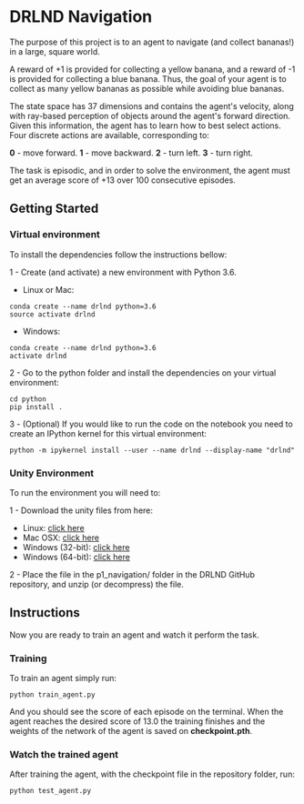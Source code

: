 
# DRLND Navigation

The purpose of this project is to an agent to navigate (and collect bananas!) in a large, square world.

[image1]: https://user-images.githubusercontent.com/10624937/42135619-d90f2f28-7d12-11e8-8823-82b970a54d7e.gif "Environment"

A reward of +1 is provided for collecting a yellow banana, and a reward of -1 is provided for collecting a blue banana. Thus, the goal of your agent is to collect as many yellow bananas as possible while avoiding blue bananas.

The state space has 37 dimensions and contains the agent's velocity, along with ray-based perception of objects around the agent's forward direction. Given this information, the agent has to learn how to best select actions. Four discrete actions are available, corresponding to:

**0** - move forward.
**1** - move backward.
**2** - turn left.
**3** - turn right.

The task is episodic, and in order to solve the environment, the agent must get an average score of +13 over 100 consecutive episodes.

 ## Getting Started
 
 ### Virtual environment
 
To install the dependencies follow the instructions bellow:

1 - Create (and activate) a new environment with Python 3.6.

- Linux or Mac:
```
conda create --name drlnd python=3.6 
source activate drlnd
```
- Windows:
```
conda create --name drlnd python=3.6 
activate drlnd
```

2 - Go to the python folder and install the dependencies on your virtual environment:

```
cd python
pip install .
```

3 - (Optional) If you would like to run the code on the notebook you need to create an IPython kernel for this virtual environment:

```
python -m ipykernel install --user --name drlnd --display-name "drlnd"
```
 
 ### Unity Environment
 
To run the environment you will need to:

1 - Download the unity files from here:

- Linux: [click here](https://s3-us-west-1.amazonaws.com/udacity-drlnd/P1/Banana/Banana_Linux.zip)
- Mac OSX: [click here](https://s3-us-west-1.amazonaws.com/udacity-drlnd/P1/Banana/Banana.app.zip)
- Windows (32-bit): [click here](https://s3-us-west-1.amazonaws.com/udacity-drlnd/P1/Banana/Banana_Windows_x86.zip)
- Windows (64-bit): [click here](https://s3-us-west-1.amazonaws.com/udacity-drlnd/P1/Banana/Banana_Windows_x86_64.zip)

2 - Place the file in the p1_navigation/ folder in the DRLND GitHub repository, and unzip (or decompress) the file.

## Instructions

Now you are ready to train an agent and watch it perform the task.

### Training

To train an agent simply run:

```
python train_agent.py
```

And you should see the score of each episode on the terminal. When the agent reaches the desired score of 13.0 the training finishes and the weights of the network of the agent is saved on **checkpoint.pth**.

### Watch the trained agent

After training the agent, with the checkpoint file in the repository folder, run:

```
python test_agent.py
```